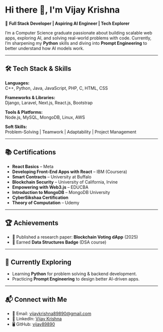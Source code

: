 # Hi there 👋, I'm Vijay Krishna  

🚀 **Full Stack Developer | Aspiring AI Engineer | Tech Explorer**  

I’m a Computer Science graduate passionate about building scalable web apps, exploring AI, and solving real-world problems with code. Currently, I’m sharpening my **Python** skills and diving into **Prompt Engineering** to better understand how AI models work.  

---

## 🛠️ Tech Stack & Skills  

**Languages:**  
C++, Python, Java, JavaScript, PHP, C, HTML, CSS  

**Frameworks & Libraries:**  
Django, Laravel, Next.js, React.js, Bootstrap  

**Tools & Platforms:**  
Node.js, MySQL, MongoDB, Linux, AWS  

**Soft Skills:**  
Problem-Solving | Teamwork | Adaptability | Project Management  

---

## 📚 Certifications  

- **React Basics** – Meta  
- **Developing Front-End Apps with React** – IBM (Coursera)  
- **Smart Contracts** – University at Buffalo  
- **Blockchain Security** – University of California, Irvine  
- **Empowering with Web3.js** – EDUCBA  
- **Introduction to MongoDB** – MongoDB University  
- **CyberSikshaa Certification**  
- **Theory of Computation** – Udemy  

---

## 🏆 Achievements  

- 📄 Published a research paper: **Blockchain Voting dApp** (2025)  
- 🏅 Earned **Data Structures Badge** (DSA course)  

---

## 🌱 Currently Exploring  
- Learning **Python** for problem solving & backend development.  
- Practicing **Prompt Engineering** to design better AI-driven apps.  

---

## 📬 Connect with Me  
- 📧 Email: [vijaykrishna89890@gmail.com](mailto:vijaykrishna89890@gmail.com)  
- 💼 LinkedIn: [Vijay Krishna](https://www.linkedin.com/in/Vijay-Krishna-248106231)  
- 🖥️ GitHub: [vijay89890](https://github.com/vijay89890)  

